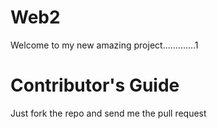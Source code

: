 Web2
==================
Welcome to my new amazing project.............1

Contributor's Guide
=========================================================
Just fork the repo and send me the pull request
